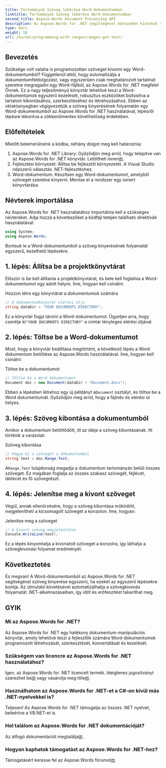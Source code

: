 ```yaml
---
title: Tartományok Szöveg lekérése Word-dokumentumban
linktitle: Tartományok Szöveg lekérése Word-dokumentumban
second_title: Aspose.Words Document Processing API
description: Az Aspose.Words for .NET segítségével könnyedén kivonhat szöveget Word-dokumentumokból. Kövesse részletes útmutatónkat a könnyű kezdéshez.
type: docs
weight: 10
url: /hu/net/programming-with-ranges/ranges-get-text/
---
```

## Bevezetés

Szüksége volt valaha is programozottan szöveget kivonni egy Word-dokumentumból? Függetlenül attól, hogy automatizálja a dokumentumfeldolgozást, vagy egyszerűen csak meghatározott tartalmat szeretne megragadni egy Word-fájlból, az Aspose.Words for .NET megfelel Önnek. Ez a nagy teljesítményű könyvtár lehetővé teszi a Word-dokumentumok egyszerű kezelését, robusztus eszközöket biztosítva a tartalom kibontásához, szerkesztéséhez és létrehozásához. Ebben az oktatóanyagban végigvezetjük a szöveg kinyerésének folyamatán egy Word-dokumentumból az Aspose.Words for .NET használatával, lépésről lépésre lebontva a zökkenőmentes követhetőség érdekében.

## Előfeltételek

Mielőtt belemerülnénk a kódba, néhány dolgot meg kell határoznia:

1.  Aspose.Words for .NET Library: Győződjön meg arról, hogy telepítve van az Aspose.Words for .NET könyvtár. Letöltheti innen[itt](https://releases.aspose.com/words/net/).
2. Fejlesztési környezet: Állítsa be fejlesztői környezetét. A Visual Studio népszerű választás .NET-fejlesztéshez.
3. Word-dokumentum: Készítsen egy Word-dokumentumot, amelyből szöveget szeretne kinyerni. Mentse el a rendszer egy ismert könyvtárába.

## Névterek importálása

Az Aspose.Words for .NET használatához importálnia kell a szükséges névtereket. Adja hozzá a következőket a kódfájl tetején található direktívák használatával:

```csharp
using System;
using Aspose.Words;
```

Bontsuk le a Word-dokumentumból a szöveg kinyerésének folyamatát egyszerű, kezelhető lépésekre.

## 1. lépés: Állítsa be a projektkönyvtárat

Először is be kell állítania a projektkönyvtárat, és bele kell foglalnia a Word-dokumentumot egy adott helyre. Íme, hogyan kell csinálni:

Hozzon létre egy könyvtárat a dokumentumok számára

```csharp
// A dokumentumkönyvtár elérési útja
string dataDir = "YOUR DOCUMENTS DIRECTORY";
```

 Ez a könyvtár fogja tárolni a Word-dokumentumot. Ügyeljen arra, hogy cserélje ki`"YOUR DOCUMENTS DIRECTORY"` a címtár tényleges elérési útjával.

## 2. lépés: Töltse be a Word-dokumentumot

Most, hogy a könyvtár beállítása megtörtént, a következő lépés a Word dokumentum betöltése az Aspose.Words használatával. Íme, hogyan kell csinálni:

Töltse be a dokumentumot

```csharp
// Töltse be a Word dokumentumot
Document doc = new Document(dataDir + "Document.docx");
```

 Ebben a lépésben létrehoz egy új példányt a`Document` osztályt, és töltse be a Word dokumentumát. Győződjön meg arról, hogy a fájlnév és elérési út helyes.

## 3. lépés: Szöveg kibontása a dokumentumból

Amikor a dokumentum betöltődött, itt az ideje a szöveg kibontásának. Itt történik a varázslat:

Szöveg kibontása

```csharp
// Vegye ki a szöveget a dokumentumból
string text = doc.Range.Text;
```

 A`Range.Text` tulajdonság megadja a dokumentum tartományán belüli összes szöveget. Ez magában foglalja az összes szakasz szövegét, fejlécet, láblécet és fő szövegrészt.

## 4. lépés: Jelenítse meg a kivont szöveget

Végül, annak ellenőrzésére, hogy a szöveg kibontása működött, megjelenítheti a kicsomagolt szöveget a konzolon. Íme, hogyan:

Jelenítse meg a szöveget

```csharp
// A kivont szöveg megjelenítése
Console.WriteLine(text);
```

Ez a lépés kinyomtatja a kivonatolt szöveget a konzolra, így láthatja a szövegkivonási folyamat eredményét.

## Következtetés

És megvan! A Word-dokumentumból az Aspose.Words for .NET segítségével szöveg kinyerése egyszerű, ha ezeket az egyszerű lépésekre bontja. Az útmutató követésével automatizálhatja a szövegkivonás folyamatát .NET-alkalmazásaiban, így időt és erőfeszítést takaríthat meg.

## GYIK

### Mi az Aspose.Words for .NET?

Az Aspose.Words for .NET egy hatékony dokumentum-manipulációs könyvtár, amely lehetővé teszi a fejlesztők számára Word-dokumentumok programozott létrehozását, szerkesztését, konvertálását és kezelését.

### Szükségem van licencre az Aspose.Words for .NET használatához?

 Igen, az Aspose.Words for .NET licencelt termék. Ideiglenes jogosítványt szerezhet be[itt](https://purchase.aspose.com/temporary-license/) vagy vásárolja meg tőle[itt](https://purchase.aspose.com/buy).

### Használhatom az Aspose.Words for .NET-et a C#-on kívül más .NET-nyelvekkel is?

Teljesen! Az Aspose.Words for .NET támogatja az összes .NET nyelvet, beleértve a VB.NET-et is.

### Hol találom az Aspose.Words for .NET dokumentációját?

 Az átfogó dokumentációt megtalálja[itt](https://reference.aspose.com/words/net/).

### Hogyan kaphatok támogatást az Aspose.Words for .NET-hez?

 Támogatásért keresse fel az Aspose.Words fórumot[itt](https://forum.aspose.com/c/words/8).
